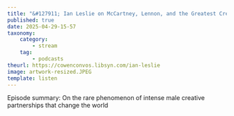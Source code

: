 ```yaml
---
title: "&#127911; Ian Leslie on McCartney, Lennon, and the Greatest Creative Partnership of All Time"
published: true
date: 2025-04-29-15-57
taxonomy:
    category:
        - stream
    tag:
        - podcasts
theurl: https://cowenconvos.libsyn.com/ian-leslie
image: artwork-resized.JPEG
template: listen
---
```


Episode summary: On the rare phenomenon of intense male creative partnerships that change the world
